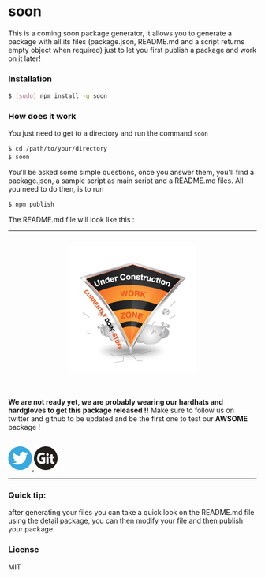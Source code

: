 # soon
This is a coming soon package generator, it allows you to generate a package with all its files (package.json, README.md and a script returns empty object when required) just to let you first publish a package and work on it later!

### Installation
```bash
$ [sudo] npm install -g soon
```
### How does it work

You just need to get to a directory and run the command `soon`

```bash
$ cd /path/to/your/directory
$ soon
```

You'll be asked some simple questions, once you answer them, you'll find a package.json, a sample script as main script and a README.md files. All you need to do then, is to run 

```bash
$ npm publish
```

The README.md file will look like this :


_______________________

<p align="center">

  <br>

  <img src="https://raw.githubusercontent.com/Javascipt/soon/master/ressources/icons/icon.png" />
  <br><br><br>

  <b> We are not ready yet, we are probably wearing our hardhats and hardgloves to get this package released !!</b>
  Make sure to follow us on twitter and github to be updated and be the first one to test our <b>AWSOME</b> package !
  <br><br>
  
  <a target="_blank" href="http://twitter.com/javascipt">
    <img src="https://raw.githubusercontent.com/Javascipt/soon/master/ressources/icons/twitter.png">
  </a> <a target="_blank" href="http://github.com/javascipt">
    <img src="https://raw.githubusercontent.com/Javascipt/soon/master/ressources/icons/github.png">
  </a>
</p>

______________________


### Quick tip:

after generating your files you can take a quick look on the README.md file using the [detail](https://www.npmjs.com/package/detail) package, you can then modify your file and then publish your package

### License
MIT
